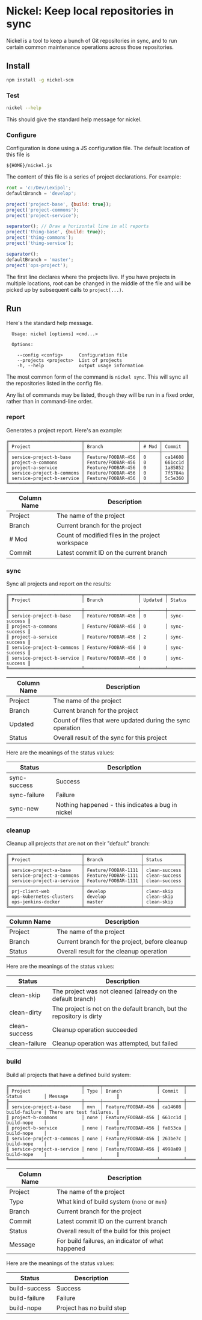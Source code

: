 # Nickel: Keep local repositories in sync

Nickel is a tool to keep a bunch of Git repositories in sync, and to run certain common
maintenance operations across those repositories.

## Install

```bash
npm install -g nickel-scm
```

### Test

```bash
nickel --help
```

This should give the standard help message for nickel.

### Configure

Configuration is done using a JS configuration file. The default location of this file is

`${HOME}/nickel.js`

The content of this file is a series of project declarations. For example:

```javascript
root = 'c:/Dev/Lexipol';
defaultBranch = 'develop';

project('project-base', {build: true});
project('project-commons');
project('project-service');

separator(); // Draw a horizontal line in all reports
project('thing-base', {build: true});
project('thing-commons');
project('thing-service');

separator();
defaultBranch = 'master';
project('ops-project');
```

The first line declares where the projects live. If you have projects in multiple locations,
root can be changed in the middle of the file and will be picked up by subsequent calls to
`project(...)`.

## Run

Here's the standard help message.

```
  Usage: nickel [options] <cmd...>

  Options:

    --config <config>      Configuration file
    --projects <projects>  List of projects
    -h, --help             output usage information
```

The most common form of the command is `nickel sync`. This will sync all the repositories listed
in the config file.

Any list of commands may be listed, though they will be run in a fixed order, rather than in
command-line order.

### report

Generates a project report. Here's an example:

```
╔═══════════════════════════╤════════════════════╤═══════╤═════════╗
║ Project                   │ Branch             │ # Mod │ Commit  ║
╟───────────────────────────┼────────────────────┼───────┼─────────╢
║ service-project-b-base    │ Feature/FOOBAR-456 │ 0     │ ca14608 ║
║ project-a-commons         │ Feature/FOOBAR-456 │ 0     │ 661cc1d ║
║ project-a-service         │ Feature/FOOBAR-456 │ 0     │ 1a85852 ║
║ service-project-b-commons │ Feature/FOOBAR-456 │ 0     │ 7f5784a ║
║ service-project-b-service │ Feature/FOOBAR-456 │ 0     │ 5c5e360 ║
╚═══════════════════════════╧════════════════════╧═══════╧═════════╝
```

| Column Name | Description |
| ---         | --- |
| Project     | The name of the project |
| Branch      | Current branch for the project |
| # Mod       | Count of modified files in the project workspace |
| Commit      | Latest commit ID on the current branch |

### sync

Sync all projects and report on the results:

```
╔═══════════════════════════╤════════════════════╤═════════╤══════════════╗
║ Project                   │ Branch             │ Updated │ Status       ║
╟───────────────────────────┼────────────────────┼─────────┼──────────────╢
║ service-project-b-base    │ Feature/FOOBAR-456 │ 0       │ sync-success ║
║ project-a-commons         │ Feature/FOOBAR-456 │ 0       │ sync-success ║
║ project-a-service         │ Feature/FOOBAR-456 │ 2       │ sync-success ║
║ service-project-b-commons │ Feature/FOOBAR-456 │ 0       │ sync-success ║
║ service-project-b-service │ Feature/FOOBAR-456 │ 0       │ sync-success ║
╚═══════════════════════════╧════════════════════╧═════════╧══════════════╝
```

| Column Name | Description |
| ---         | --- |
| Project     | The name of the project |
| Branch      | Current branch for the project |
| Updated     | Count of files that were updated during the sync operation |
| Status      | Overall result of the sync for this project |

Here are the meanings of the status values:

| Status | Description |
| ---    | --- |
| sync-success | Success |
| sync-failure | Failure |
| sync-new     | Nothing happened - this indicates a bug in nickel |

### cleanup

Cleanup all projects that are not on their "default" branch:

```
╔═══════════════════════════╤═════════════════════╤═══════════════╗
║ Project                   │ Branch              │ Status        ║
╟───────────────────────────┼─────────────────────┼───────────────╢
║ service-project-a-base    │ Feature/FOOBAR-1111 │ clean-success ║
║ service-project-a-commons │ Feature/FOOBAR-1111 │ clean-success ║
║ service-project-a-service │ Feature/FOOBAR-1111 │ clean-success ║
╟───────────────────────────┼─────────────────────┼───────────────╢
║ prj-client-web            │ develop             │ clean-skip    ║
║ ops-kubernetes-clusters   │ develop             │ clean-skip    ║
║ ops-jenkins-docker        │ master              │ clean-skip    ║
╚═══════════════════════════╧═════════════════════╧═══════════════╝
```

| Column Name | Description |
| ---         | --- |
| Project     | The name of the project |
| Branch      | Current branch for the project, before cleanup |
| Status      | Overall result for the cleanup operation |

Here are the meanings of the status values:

| Status | Description |
| ---    | --- |
| clean-skip | The project was not cleaned (already on the default branch) |
| clean-dirty | The project is not on the default branch, but the repository is dirty |
| clean-success | Cleanup operation succeeded |
| clean-failure | Cleanup operation was attempted, but failed |

### build

Build all projects that have a defined build system:

```
╔═══════════════════════════╤══════╤════════════════════╤═════════╤═══════════════╤══════════════════════════╗
║ Project                   │ Type │ Branch             │ Commit  │ Status        │ Message                  ║
╟───────────────────────────┼──────┼────────────────────┼─────────┼───────────────┼──────────────────────────╢
║ service-project-a-base    │ mvn  │ Feature/FOOBAR-456 │ ca14608 │ build-failure │ There are test failures. ║
║ project-b-commons         │ none │ Feature/FOOBAR-456 │ 661cc1d │ build-nope    │                          ║
║ project-b-service         │ none │ Feature/FOOBAR-456 │ fa053ca │ build-nope    │                          ║
║ service-project-a-commons │ none │ Feature/FOOBAR-456 │ 263be7c │ build-nope    │                          ║
║ service-project-a-service │ none │ Feature/FOOBAR-456 │ 4998a09 │ build-nope    │                          ║
╚═══════════════════════════╧══════╧════════════════════╧═════════╧═══════════════╧══════════════════════════╝
```

| Column Name | Description |
| ---         | --- |
| Project     | The name of the project |
| Type        | What kind of build system (`none` or `mvn`) |
| Branch      | Current branch for the project |
| Commit      | Latest commit ID on the current branch |
| Status      | Overall result of the build for this project |
| Message     | For build failures, an indicator of what happened |

Here are the meanings of the status values:

| Status | Description |
| ---    | --- |
| build-success | Success |
| build-failure | Failure |
| build-nope    | Project has no build step |
